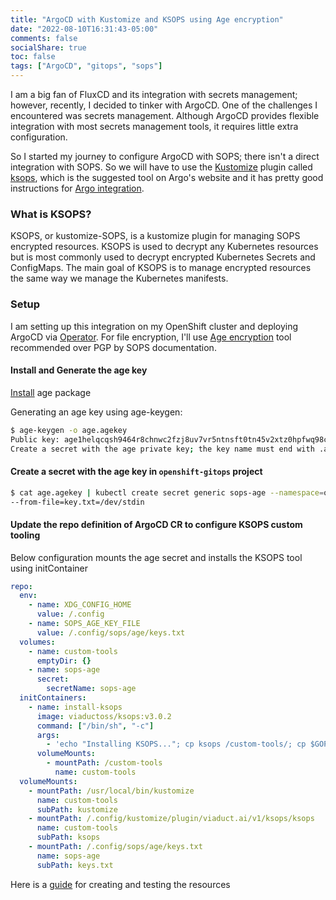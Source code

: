 ```yaml
---
title: "ArgoCD with Kustomize and KSOPS using Age encryption"
date: "2022-08-10T16:31:43-05:00"
comments: false
socialShare: true
toc: false
tags: ["ArgoCD", "gitops", "sops"]
---
```


I am a big fan of FluxCD and its integration with secrets management; however, recently, I decided to tinker with ArgoCD. One of the challenges I encountered was secrets management. Although ArgoCD provides flexible integration with most secrets management tools, it requires little extra configuration.

So I started my journey to configure ArgoCD with SOPS; there isn't a direct integration with SOPS. So we will have to use the [Kustomize](https://github.com/kubernetes-sigs/kustomize/) plugin called [ksops](https://github.com/viaduct-ai/kustomize-sops), which is the suggested tool on Argo's website and it has pretty good instructions for [Argo integration](https://github.com/viaduct-ai/kustomize-sops#argo-cd-integration-).

### What is KSOPS?

KSOPS, or kustomize-SOPS, is a kustomize plugin for managing SOPS encrypted resources. KSOPS is used to decrypt any Kubernetes resources but is most commonly used to decrypt encrypted Kubernetes Secrets and ConfigMaps. The main goal of KSOPS is to manage encrypted resources the same way we manage the Kubernetes manifests.

### Setup

I am setting up this integration on my OpenShift cluster and deploying ArgoCD via [Operator](https://argocd-operator.readthedocs.io/en/latest/). For file encryption, I'll use [Age encryption](https://github.com/FiloSottile/age) tool recommended over PGP by SOPS documentation.

#### Install and Generate the age key

[Install](https://github.com/FiloSottile/age#installation) age package

Generating an age key using age-keygen:

```bash
$ age-keygen -o age.agekey
Public key: age1helqcqsh9464r8chnwc2fzj8uv7vr5ntnsft0tn45v2xtz0hpfwq98cmsg
Create a secret with the age private key; the key name must end with .agekey to be detected as an age key:
```

#### Create a secret with the age key in `openshift-gitops` project

```bash
$ cat age.agekey | kubectl create secret generic sops-age --namespace=openshift-gitops \
--from-file=key.txt=/dev/stdin
```

#### Update the repo definition of ArgoCD CR to configure KSOPS custom tooling

Below configuration mounts the age secret and installs the KSOPS tool using initContainer

```yaml
repo:
  env:
    - name: XDG_CONFIG_HOME
      value: /.config
    - name: SOPS_AGE_KEY_FILE
      value: /.config/sops/age/keys.txt
  volumes:
    - name: custom-tools
      emptyDir: {}
    - name: sops-age
      secret:
        secretName: sops-age
  initContainers:
    - name: install-ksops
      image: viaductoss/ksops:v3.0.2
      command: ["/bin/sh", "-c"]
      args:
        - 'echo "Installing KSOPS..."; cp ksops /custom-tools/; cp $GOPATH/bin/kustomize /custom-tools/; echo "Done.";'
      volumeMounts:
        - mountPath: /custom-tools
          name: custom-tools
  volumeMounts:
    - mountPath: /usr/local/bin/kustomize
      name: custom-tools
      subPath: kustomize
    - mountPath: /.config/kustomize/plugin/viaduct.ai/v1/ksops/ksops
      name: custom-tools
      subPath: ksops
    - mountPath: /.config/sops/age/keys.txt
      name: sops-age
      subPath: keys.txt
```

Here is a [guide](https://github.com/viaduct-ai/kustomize-sops#3-configure-sops-via-sopsyaml) for creating and testing the resources
